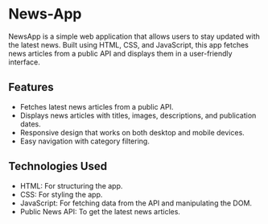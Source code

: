 # News-App
NewsApp is a simple web application that allows users to stay updated with the latest news. Built using HTML, CSS, and JavaScript, this app fetches news articles from a public API and displays them in a user-friendly interface.

## Features

- Fetches latest news articles from a public API.
- Displays news articles with titles, images, descriptions, and publication dates.
- Responsive design that works on both desktop and mobile devices.
- Easy navigation with category filtering.

## Technologies Used

- HTML: For structuring the app.
- CSS: For styling the app.
- JavaScript: For fetching data from the API and manipulating the DOM.
- Public News API: To get the latest news articles.
